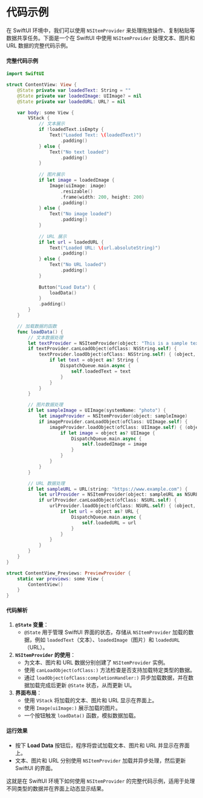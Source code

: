 # 代码示例

在 SwiftUI 环境中，我们可以使用 `NSItemProvider` 来处理拖放操作、复制粘贴等数据共享任务。下面是一个在 SwiftUI 中使用 `NSItemProvider` 处理文本、图片和 URL 数据的完整代码示例。

#### 完整代码示例

```swift
import SwiftUI

struct ContentView: View {
    @State private var loadedText: String = ""
    @State private var loadedImage: UIImage? = nil
    @State private var loadedURL: URL? = nil

    var body: some View {
        VStack {
            // 文本展示
            if !loadedText.isEmpty {
                Text("Loaded Text: \(loadedText)")
                    .padding()
            } else {
                Text("No text loaded")
                    .padding()
            }
            
            // 图片展示
            if let image = loadedImage {
                Image(uiImage: image)
                    .resizable()
                    .frame(width: 200, height: 200)
                    .padding()
            } else {
                Text("No image loaded")
                    .padding()
            }
            
            // URL 展示
            if let url = loadedURL {
                Text("Loaded URL: \(url.absoluteString)")
                    .padding()
            } else {
                Text("No URL loaded")
                    .padding()
            }
            
            Button("Load Data") {
                loadData()
            }
            .padding()
        }
    }

    // 加载数据的函数
    func loadData() {
        // 文本数据处理
        let textProvider = NSItemProvider(object: "This is a sample text" as NSString)
        if textProvider.canLoadObject(ofClass: NSString.self) {
            textProvider.loadObject(ofClass: NSString.self) { (object, error) in
                if let text = object as? String {
                    DispatchQueue.main.async {
                        self.loadedText = text
                    }
                }
            }
        }

        // 图片数据处理
        if let sampleImage = UIImage(systemName: "photo") {
            let imageProvider = NSItemProvider(object: sampleImage)
            if imageProvider.canLoadObject(ofClass: UIImage.self) {
                imageProvider.loadObject(ofClass: UIImage.self) { (object, error) in
                    if let image = object as? UIImage {
                        DispatchQueue.main.async {
                            self.loadedImage = image
                        }
                    }
                }
            }
        }

        // URL 数据处理
        if let sampleURL = URL(string: "https://www.example.com") {
            let urlProvider = NSItemProvider(object: sampleURL as NSURL)
            if urlProvider.canLoadObject(ofClass: NSURL.self) {
                urlProvider.loadObject(ofClass: NSURL.self) { (object, error) in
                    if let url = object as? URL {
                        DispatchQueue.main.async {
                            self.loadedURL = url
                        }
                    }
                }
            }
        }
    }
}

struct ContentView_Previews: PreviewProvider {
    static var previews: some View {
        ContentView()
    }
}
```

#### 代码解析

1. **`@State` 变量**：
   * `@State` 用于管理 SwiftUI 界面的状态，存储从 `NSItemProvider` 加载的数据，例如 `loadedText`（文本）、`loadedImage`（图片）和 `loadedURL`（URL）。
2. **`NSItemProvider` 的使用**：
   * 为文本、图片和 URL 数据分别创建了 `NSItemProvider` 实例。
   * 使用 `canLoadObject(ofClass:)` 方法检查是否支持加载特定类型的数据。
   * 通过 `loadObject(ofClass:completionHandler:)` 异步加载数据，并在数据加载完成后更新 `@State` 状态，从而更新 UI。
3. **界面布局**：
   * 使用 `VStack` 将加载的文本、图片和 URL 显示在界面上。
   * 使用 `Image(uiImage:)` 展示加载的图片。
   * 一个按钮触发 `loadData()` 函数，模拟数据加载。

#### 运行效果

* 按下 **Load Data** 按钮后，程序将尝试加载文本、图片和 URL 并显示在界面上。
* 文本、图片和 URL 分别使用 `NSItemProvider` 加载并异步处理，然后更新 SwiftUI 的界面。

这就是在 SwiftUI 环境下如何使用 `NSItemProvider` 的完整代码示例，适用于处理不同类型的数据并在界面上动态显示结果。
